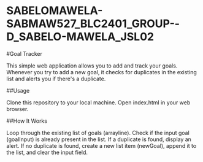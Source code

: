 # SABELOMAWELA-SABMAW527_BLC2401_GROUP--D_SABELO-MAWELA_JSL02

#Goal Tracker

This simple web application allows you to add and track your goals. Whenever you try to add a new goal, it checks for duplicates in the existing list and alerts you if there's a duplicate.

##Usage

Clone this repository to your local machine.
Open index.html in your web browser.

##How It Works

Loop through the existing list of goals (arrayline).
Check if the input goal (goalInput) is already present in the list.
If a duplicate is found, display an alert.
If no duplicate is found, create a new list item (newGoal), append it to the list, and clear the input field.
